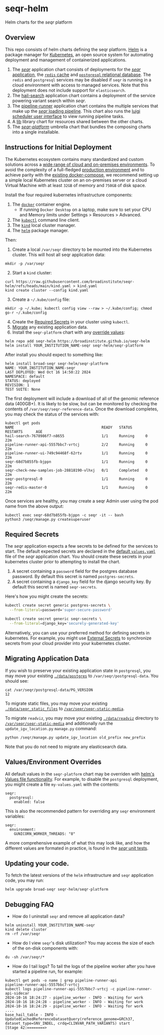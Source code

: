 # seqr-helm
Helm charts for the *seqr* platform

## Overview
This repo consists of helm charts defining the seqr platform.  [Helm](https://helm.sh) is a package manager for [Kubernetes](https://kubernetes.io), an open source system for automating deployment and management of containerized applications.  

1. The [*seqr*](charts/seqr) application chart consists of deployments for the [*seqr* application](https://github.com/broadinstitute/seqr), the [`redis` cache](https://github.com/redis/redis) and [`postgresql` relational database](https://github.com/postgres/postgres).  The `redis` and `postgresql` services may be disabled if `seqr` is running in a cloud environment with access to managed services.  Note that this deployment does not include support for `elasticsearch`.
1. The [hail-search](charts/hail-search) application chart contains a deployment of the service powering variant search within *seqr*.
1. The [pipeline-runner](charts/pipeline-runner) application chart contains the multiple services that make up the [*seqr* loading pipeline](https://github.com/broadinstitute/seqr-loading-pipelines).  This chart also runs the [luigi scheduler user interface](https://luigi.readthedocs.io/en/stable/central_scheduler.html) to view running pipeline tasks.
1. A [lib](charts/lib) library chart for resources shared
between the other charts.
1. The [*seqr-platform*](charts/seqr-platform) umbrella chart that bundles the composing charts into a single installable.

## Instructions for Initial Deployment

The Kubernetes ecosystem contains many standardized and custom solutions across a [wide range of cloud and on-premises environments](https://kubernetes.io/docs/setup/production-environment/turnkey-solutions/).  To avoid the complexity of a full-fledged [production environment](https://kubernetes.io/docs/setup/production-environment/) and to achieve parity with the [existing docker-compose](https://github.com/broadinstitute/seqr/blob/master/docker-compose.yml), we recommend setting up a simple local Kubernetes cluster on an on-premises server or a cloud Virtual Machine with at least `32GB` of memory and `750GB` of disk space.

Install the four required kubernetes infrastructure components:
1. The [`docker`](https://docs.docker.com/engine/install/) container engine.
    - If running `Docker Desktop` on a laptop, make sure to set your CPU and Memory limits under Settings > Resources > Advanced.
1. The [`kubectl`](https://kubernetes.io/docs/tasks/tools/) command line client.
1. The [`kind`](https://kind.sigs.k8s.io/docs/user/quick-start/#installation) local cluster manager.
1. The [`helm`](https://helm.sh/docs/intro/install/) package manager.

Then:
1. Create a local `/var/seqr` directory to be mounted into the Kubernetes cluster.  This will host all seqr application data:
```
mkdir -p /var/seqr
```
2. Start a `kind` cluster:
```
curl https://raw.githubusercontent.com/broadinstitute/seqr-helm/refs/heads/main/kind.yaml > kind.yaml
kind create cluster --config kind.yaml
```
3. Create a `~/.kube/config` file:
```
mkdir -p ~/.kube; kubectl config view --raw > ~/.kube/config; chmod go-r ~/.kube/config
```
4. Create the [Required Secrets](#required-secrets) in your cluster using `kubectl`.
5. [Migrate](#migrating-application-data) any existing application data.
6. Install the `seqr-platform` chart with any [override values](#valuesenvironment-overrides):
```
helm repo add seqr-helm https://broadinstitute.github.io/seqr-helm
helm install YOUR_INSTITUTION_NAME-seqr seqr-helm/seqr-platform
```

After install you should expect to something like:

```
helm install broad-seqr seqr-helm/seqr-platform 
NAME: YOUR_INSTITUTION_NAME-seqr
LAST DEPLOYED: Wed Oct 16 14:50:22 2024
NAMESPACE: default
STATUS: deployed
REVISION: 1
TEST SUITE: None
```

The first deployment will include a download of all of the genomic reference data (400GB+).  It is likely to be slow, but can be monitored by checking the contents of `/var/seqr/seqr-reference-data`.  Once the download completes, you may check the status of the services with:

```
kubectl get pods
NAME                                        READY   STATUS      RESTARTS      AGE
hail-search-7678986f7-n8655                 1/1     Running     0             22m
pipeline-runner-api-5557bbc7-vrtcj          2/2     Running     0             22m
pipeline-runner-ui-749c94468f-62rtv         1/1     Running     0             22m
seqr-68d7b855fb-bjppn                       1/1     Running     0             22m
seqr-check-new-samples-job-28818190-vlhxj   0/1     Completed   0             22m
seqr-postgresql-0                           1/1     Running     0             22m
seqr-redis-master-0                         1/1     Running     0             22m
```

Once services are healthy, you may create a seqr Admin user using the pod name from the above output:

```
kubectl exec seqr-68d7b855fb-bjppn -c seqr -it -- bash
python3 /seqr/manage.py createsuperuser
```

## Required Secrets

The *seqr* application expects a few secrets to be defined for the services to start.  The default expected secrets are declared in the [default `values.yaml`](charts/seqr/values.yaml#L68) file of the *seqr* application chart.  You should create these secrets in your kubernetes cluster prior to attempting to install the chart.

1. A secret containing a `password` field for the postgres database password.  By default this secret is named `postgres-secrets`.
1. A secret containing a `django_key` field for the django security key.  By default this secret is named `seqr-secrets`.

Here's how you might create the secrets:

```bash
kubectl create secret generic postgres-secrets \
  --from-literal=password='super-secure-password'

kubectl create secret generic seqr-secrets \
  --from-literal=django_key='securely-generated-key'
```

Alternatively, you can use your preferred method for defining secrets in kubernetes. For example, you might use [External Secrets](https://external-secrets.io/) to synchronize secrets from your cloud provider into your kubernetes cluster.

## Migrating Application Data

If you wish to preserve your existing application state in `postgresql`, you may move your existing [`./data/postgres`](https://github.com/broadinstitute/seqr/blob/master/docker-compose.yml#L11) to `/var/seqr/postgresql-data`.  You should see:

```
cat /var/seqr/postgresql-data/PG_VERSION
12
```

To migrate static files, you may move your existing [`./data/seqr_static_files`](https://github.com/broadinstitute/seqr/blob/master/docker-compose.yml#L63)  to [`/var/seqr/seqr-static-media`](charts/seqr/values.yaml#L58).

To migrate `readviz`, you may move your existing [`./data/readviz`](https://github.com/broadinstitute/seqr/blob/master/docker-compose.yml#L62) directory to [`/var/seqr/seqr-static-media`](charts/seqr/values.yaml#L58) and additionally run the `update_igv_location.py` `manage.py` command:

```
python /seqr/manage.py update_igv_location old_prefix new_prefix
```

Note that you do not need to migrate any elasticsearch data.

## Values/Environment Overrides

All default values in the `seqr-platform` chart may be overriden with [helm's Values file functionality](https://helm.sh/docs/chart_template_guide/values_files/).  For example, to disable the `postgresql` deployment, you might create a file `my-values.yaml` with the contents:
```
seqr:
  postgresql:
    enabled: false
```

This is also the recommended pattern for overriding any `seqr` environment variables:

```
seqr:
  environment:
    GUNICORN_WORKER_THREADS: "8"
```

A more comprehensive example of what this may look like, and how the different values are formated in practice, is found in the [*seqr* unit tests](unit_test/seqr/values.yaml).

## Updating your code.
To fetch the latest versions of the `helm` infrastructure and `seqr` application code, you may run:
```
helm upgrade broad-seqr seqr-helm/seqr-platform
```

## Debugging FAQ
- How do I uninstall `seqr` and remove all application data?
```
helm uninstall YOUR_INSTITUTION_NAME-seqr
kind delete cluster
rm -rf /var/seqr
```
- How do I view `seqr`'s disk utilization?
You may access the size of each of the on-disk components with:
```
du -sh /var/seqr/*
```
- How do I tail logs?
To tail the logs of the pipeline worker after you have started a pipeline run, for example:
```
kubectl get pods -o name | grep pipeline-runner-api
pipeline-runner-api-5557bbc7-vrtcj
kubectl logs pipeline-runner-api-5557bbc7-vrtcj -c pipeline-runner-api-sidecar
2024-10-16 18:24:27 - pipeline_worker - INFO - Waiting for work
2024-10-16 18:24:28 - pipeline_worker - INFO - Waiting for work
2024-10-16 18:24:29 - pipeline_worker - INFO - Waiting for work
....
base_hail_table - INFO - UpdatedCachedReferenceDatasetQuery(reference_genome=GRCh37, dataset_type=SNV_INDEL, crdq=CLINVAR_PATH_VARIANTS) start
[Stage 42:========>
```
